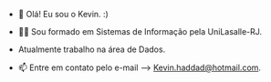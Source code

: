 - 👋 Olá! Eu sou o Kevin. :)
- 👨‍🎓 Sou formado em Sistemas de Informação pela UniLasalle-RJ. 

- Atualmente trabalho na área de Dados.
 
- 📫 Entre em contato pelo e-mail --> Kevin.haddad@hotmail.com.

<!---
kevinhaddad/kevinhaddad is a ✨ special ✨ repository because its `README.md` (this file) appears on your GitHub profile.
You can click the Preview link to take a look at your changes.
--->
